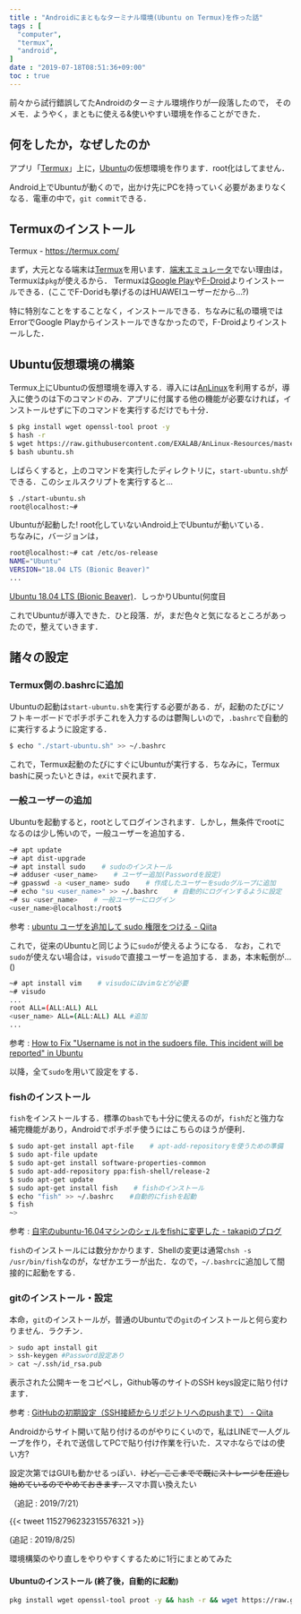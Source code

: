 ```yaml
---
title : "Androidにまともなターミナル環境(Ubuntu on Termux)を作った話"
tags : [
  "computer",
  "termux",
  "android",
]
date : "2019-07-18T08:51:36+09:00"
toc : true
---
```


前々から試行錯誤してたAndroidのターミナル環境作りが一段落したので，
そのメモ．ようやく，まともに使える&使いやすい環境を作ることができた．
<!--more-->



## 何をしたか，なぜしたのか

アプリ「[Termux](https://termux.com/)」上に，[Ubuntu](https://ubuntu.com/)の仮想環境を作ります．root化はしてません．  

Android上でUbuntuが動くので，出かけ先にPCを持っていく必要があまりなくなる．電車の中で，``git commit``できる．  

## Termuxのインストール

Termux - https://termux.com/

まず，大元となる端末は[Termux](https://termux.com/)を用います．[端末エミュレータ](https://play.google.com/store/apps/details?id=jackpal.androidterm&hl=ja)でない理由は，Termuxは``pkg``が使えるから．
Termuxは[Google Play](https://play.google.com/store/apps/details?id=com.termux)や[F-Droid](https://f-droid.org/packages/com.termux/)よりインストールできる．(ここでF-Doridも挙げるのはHUAWEIユーザーだから...?)

特に特別なことをすることなく，インストールできる．ちなみに私の環境ではErrorでGoogle Playからインストールできなかったので，F-Droidよりインストールした．

## Ubuntu仮想環境の構築

Termux上にUbuntuの仮想環境を導入する．導入には[AnLinux](https://github.com/EXALAB/AnLinux-App)を利用するが，導入に使うのは下のコマンドのみ．アプリに付属する他の機能が必要なければ，インストールせずに下のコマンドを実行するだけでも十分．

```sh
$ pkg install wget openssl-tool proot -y
$ hash -r
$ wget https://raw.githubusercontent.com/EXALAB/AnLinux-Resources/master/Scripts/Installer/Ubuntu/ubuntu.sh
$ bash ubuntu.sh
```
しばらくすると，上のコマンドを実行したディレクトリに，``start-ubuntu.sh``ができる．このシェルスクリプトを実行すると...

```sh
$ ./start-ubuntu.sh
root@localhost:~# 
```

Ubuntuが起動した! root化していないAndroid上でUbuntuが動いている．  
ちなみに，バージョンは，

```sh
root@localhost:~# cat /etc/os-release
NAME="Ubuntu"
VERSION="18.04 LTS (Bionic Beaver)"
...
```

[Ubuntu 18.04 LTS (Bionic Beaver)](http://releases.ubuntu.com/18.04/)．しっかりUbuntu(何度目

これでUbuntuが導入できた．ひと段落．が，まだ色々と気になるところがあったので，整えていきます．

## 諸々の設定

### Termux側の.bashrcに追加

Ubuntuの起動は``start-ubuntu.sh``を実行する必要がある．が，起動のたびにソフトキーボードでポチポチこれを入力するのは鬱陶しいので，``.bashrc``で自動的に実行するように設定する．

```sh
$ echo "./start-ubuntu.sh" >> ~/.bashrc
```

これで，Termux起動のたびにすぐにUbuntuが実行する．ちなみに，Termux bashに戻ったいときは，``exit``で戻れます．

### 一般ユーザーの追加

Ubuntuを起動すると，rootとしてログインされます．しかし，無条件でrootになるのは少し怖いので，一般ユーザーを追加する．

```sh
~# apt update
~# apt dist-upgrade
~# apt install sudo    # sudoのインストール
~# adduser <user_name>    # ユーザー追加(Passwordを設定)
~# gpasswd -a <user_name> sudo    # 作成したユーザーをsudoグループに追加
~# echo "su <user_name>" >> ~/.bashrc    # 自動的にログインするように設定
~# su <user_name>    # 一般ユーザーにログイン
<user_name>@localhost:/root$ 
```

参考 : [ubuntu ユーザを追加して sudo 権限をつける - Qiita](https://qiita.com/white_aspara25/items/c1b9d02310b4731bfbaa)

これで，従来のUbuntuと同じように``sudo``が使えるようになる．
なお，これで``sudo``が使えない場合は，``visudo``で直接ユーザーを追加する．まあ，本末転倒が...()

```sh
~# apt install vim    # visudoにはvimなどが必要
~# visudo
...
root ALL=(ALL:ALL) ALL
<user_name> ALL=(ALL:ALL) ALL #追加
...
```

参考 : [How to Fix "Username is not in the sudoers file. This incident will be reported" in Ubuntu](https://www.tecmint.com/fix-user-is-not-in-the-sudoers-file-the-incident-will-be-reported-ubuntu/)

以降，全て``sudo``を用いて設定をする．

### fishのインストール

``fish``をインストールする．標準の``bash``でも十分に使えるのが，``fish``だと強力な補完機能があり，Androidでポチポチ使うにはこちらのほうが便利．

```sh
$ sudo apt-get install apt-file    # apt-add-repositoryを使うための準備
$ sudo apt-file update
$ sudo apt-get install software-properties-common
$ sudo apt-add-repository ppa:fish-shell/release-2
$ sudo apt-get update
$ sudo apt-get install fish    # fishのインストール
$ echo "fish" >> ~/.bashrc    #自動的にfishを起動
$ fish
~>
```

参考 : [自宅のubuntu-16.04マシンのシェルをfishに変更した - takapiのブログ](http://takapi86.hatenablog.com/entry/2017/05/28/124642)

``fish``のインストールには数分かかります．Shellの変更は通常``chsh -s /usr/bin/fish``なのが，なぜかエラーが出た．なので，``~/.bashrc``に追加して間接的に起動をする．

### gitのインストール・設定

本命，``git``のインストールが，普通のUbuntuでの``git``のインストールと何ら変わりません．ラクチン．

```sh
> sudo apt install git
> ssh-keygen #Password設定あり
> cat ~/.ssh/id_rsa.pub
```
表示された公開キーをコピペし，Github等のサイトのSSH keys設定に貼り付けます．

参考 : [GitHubの初期設定（SSH接続からリポジトリへのpushまで） - Qiita](https://qiita.com/drapon/items/441e18452b25060d61f1)

Androidからサイト開いて貼り付けるのがやりにくいので，私はLINEで一人グループを作り，それで送信してPCで貼り付け作業を行いた．スマホならではの使い方?

設定次第ではGUIも動かせるっぽい．~~けど，ここまでで既にストレージを圧迫し始めているのでやめておきます．~~スマホ買い換えたい

（追記 : 2019/7/21）

{{< tweet 1152796232315576321 >}}

(追記 : 2019/8/25)

環境構築のやり直しをやりやすくするために1行にまとめてみた

#### Ubuntuのインストール (終了後，自動的に起動)

```sh
pkg install wget openssl-tool proot -y && hash -r && wget https://raw.githubusercontent.com/EXALAB/AnLinux-Resources/master/Scripts/Installer/Ubuntu/ubuntu.sh && bash ubuntu.sh && echo "./start-ubuntu.sh" >> ~/.bashrc && ./start-ubuntu.sh
```
